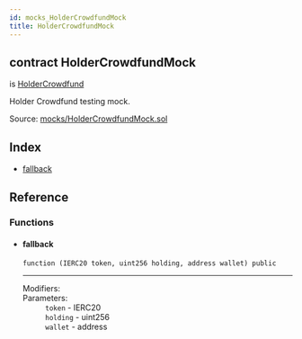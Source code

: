 ```yaml
---
id: mocks_HolderCrowdfundMock
title: HolderCrowdfundMock
---
```


<div class="contract-doc"><div class="contract"><h2 class="contract-header"><span class="contract-kind">contract</span> HolderCrowdfundMock</h2><p class="base-contracts"><span>is</span> <a href="crowdfund_validation_HolderCrowdfund.html">HolderCrowdfund</a></p><p class="description">Holder Crowdfund testing mock.</p><div class="source">Source: <a href="https://github.com/ZEUS-coin/smart-contracts/blob/v0.0.1/contracts/mocks/HolderCrowdfundMock.sol" target="_blank">mocks/HolderCrowdfundMock.sol</a></div></div><div class="index"><h2>Index</h2><ul><li><a href="mocks_HolderCrowdfundMock.html#">fallback</a></li></ul></div><div class="reference"><h2>Reference</h2><div class="functions"><h3>Functions</h3><ul><li><div class="item function"><span id="fallback" class="anchor-marker"></span><h4 class="name">fallback</h4><div class="body"><code class="signature">function <strong></strong><span>(IERC20 token, uint256 holding, address wallet) </span><span>public </span></code><hr/><dl><dt><span class="label-modifiers">Modifiers:</span></dt><dd></dd><dt><span class="label-parameters">Parameters:</span></dt><dd><div><code>token</code> - IERC20</div><div><code>holding</code> - uint256</div><div><code>wallet</code> - address</div></dd></dl></div></div></li></ul></div></div></div>
